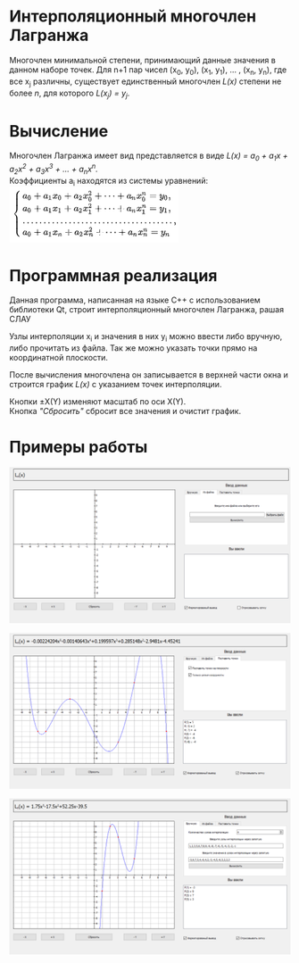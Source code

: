 # Интерполяционный многочлен Лагранжа

Многочлен минимальной степени, принимающий данные значения в данном наборе точек. Для n+1 пар чисел (x<sub>0</sub>, y<sub>0</sub>), (x<sub>1</sub>, y<sub>1</sub>), &hellip; , (x<sub>n</sub>, y<sub>n</sub>), где все x<sub>j</sub> различны, существует единственный многочлен _L(x)_ степени не более _n_, для которого _L(x<sub>j</sub>) = y<sub>j</sub>_.

# Вычисление

Многочлен Лагранжа имеет вид представляется в виде _L(x) = a<sub>0</sub> + a<sub>1</sub>x + a<sub>2</sub>x<sup>2</sup> + a<sub>3</sub>x<sup>3</sup> + &hellip; + a<sub>n</sub>x<sup>n</sup>._    
Коэффициенты  a<sub>i</sub> находятся из системы уравнений:    
![СЛАУ](https://raw.githubusercontent.com/Sergkon99/interpolation/master/img/16.png "Орк")

# Программная реализация

Данная программа, написанная на языке C++ с использованием библиотеки Qt, строит интерполяционный многочлен Лагранжа, рашая СЛАУ

Узлы интерполяции x<sub>i</sub> и значения в них y<sub>i</sub> можно ввести либо вручную, либо прочитать из файла. Так же можно указать точки прямо на координатной плоскости.

После вычисления многочлена он записывается в верхней части окна и строится график _L(x)_ с указанием точек интерполяции.

Кнопки &plusmn;X(Y) изменяют масштаб по оси X(Y).    
Кнопка _"Сбросить"_ сбросит все значения и очистит график.

# Примеры работы

![Пример 1](https://raw.githubusercontent.com/Sergkon99/interpolation/master/img/15.png "Орк")

![Пример 2](https://raw.githubusercontent.com/Sergkon99/interpolation/master/img/1.png "Орк")

![Пример 3](https://raw.githubusercontent.com/Sergkon99/interpolation/master/img/2.png "Орк")

